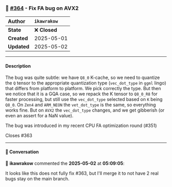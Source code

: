 ### 🐛 [#364](https://github.com/ikawrakow/ik_llama.cpp/pull/364) - Fix FA bug on AVX2

| **Author** | `ikawrakow` |
| :--- | :--- |
| **State** | ❌ **Closed** |
| **Created** | 2025-05-01 |
| **Updated** | 2025-05-02 |

---

#### Description

The bug was quite subtle: we have `Q8_0` K-cache, so we need to quantize the `Q` tensor to the appropriate quantization type (`vec_dot_type` in `ggml` lingo) that differs from platform to platform. We pick correctly the type. But then we notice that it is a GQA case, so we repack  the K tensor to `Q8_0_R8` for faster processing, but still use the `vec_dot_type` selected based on `K` being `Q8_0`. On `Zen4` and `ARM_NEON` the `vet_dot_type` is the same, so everything works fine. But on `AVX2` the `vec_dot_type` changes, and we get gibberish (or even an assert for a NaN value). 

The bug was introduced in my recent CPU FA optimization round (#351) 

Closes #363

---

#### 💬 Conversation

👤 **ikawrakow** commented the **2025-05-02** at **05:09:05**:<br>

It looks like this does not fully fix #363, but I'll merge it to not have 2 real bugs stay on the main branch.